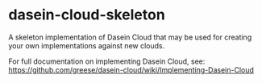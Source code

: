 dasein-cloud-skeleton
===================

A skeleton implementation of Dasein Cloud that may be used for creating your own implementations against new clouds.

For full documentation on implementing Dasein Cloud, see: https://github.com/greese/dasein-cloud/wiki/Implementing-Dasein-Cloud
